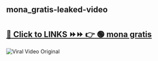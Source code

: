 
 ## mona_gratis-leaked-video 

# <h2><a href="https://clipsfans.com/mona_gratis&ref=git">🔗 Click to LINKS ⏩⏩ 👉 🟢 mona gratis </a></h2>

<a href="https://clipsfans.com/mona_gratis&ref=git" rel="nofollow" data-target="animated-image.originalLink"><img src="https://i.ibb.co.com/xMMVF88/686577567.gif" alt="Viral Video Original" style="max-width: 100%; display: inline-block;" data-target="animated-image.originalImage"></a>
